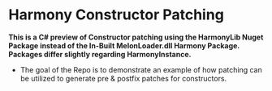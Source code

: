 # Harmony Constructor Patching

__This is a C# preview of Constructor patching using the HarmonyLib Nuget Package instead of the In-Built MelonLoader.dll Harmony Package.__
__Packages differ slightly regarding HarmonyInstance.__

* The goal of the Repo is to demonstrate an example of how patching can be utilized to generate pre & postfix patches for constructors.
